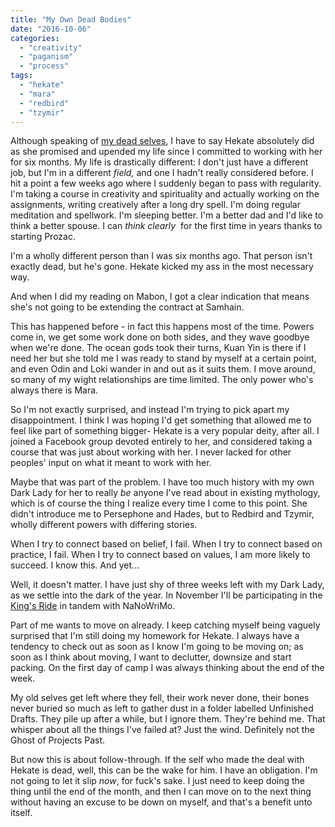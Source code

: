 ```yaml
---
title: "My Own Dead Bodies"
date: "2016-10-06"
categories: 
  - "creativity"
  - "paganism"
  - "process"
tags: 
  - "hekate"
  - "mara"
  - "redbird"
  - "tzymir"
---
```


Although speaking of [my dead selves](http://jackofmanytrades.info/2016/10/getting-ahead-of-myself/), I have to say Hekate absolutely did as she promised and upended my life since I committed to working with her for six months. My life is drastically different: I don't just have a different job, but I'm in a different _field,_ and one I hadn't really considered before. I hit a point a few weeks ago where I suddenly began to pass with regularity. I'm taking a course in creativity and spirituality and actually working on the assignments, writing creatively after a long dry spell. I'm doing regular meditation and spellwork. I'm sleeping better. I'm a better dad and I'd like to think a better spouse. I can _think clearly_  for the first time in years thanks to starting Prozac.

I'm a wholly different person than I was six months ago. That person isn't exactly dead, but he's gone. Hekate kicked my ass in the most necessary way.

And when I did my reading on Mabon, I got a clear indication that means she's not going to be extending the contract at Samhain.

This has happened before - in fact this happens most of the time. Powers come in, we get some work done on both sides, and they wave goodbye when we're done. The ocean gods took their turns, Kuan Yin is there if I need her but she told me I was ready to stand by myself at a certain point, and even Odin and Loki wander in and out as it suits them. I move around, so many of my wight relationships are time limited. The only power who's always there is Mara.

So I'm not exactly surprised, and instead I'm trying to pick apart my disappointment. I think I was hoping I'd get something that allowed me to feel like part of something bigger- Hekate is a very popular deity, after all. I joined a Facebook group devoted entirely to her, and considered taking a course that was just about working with her. I never lacked for other peoples' input on what it meant to work with her.

Maybe that was part of the problem. I have too much history with my own Dark Lady for her to really _be_ anyone I've read about in existing mythology, which is of course the thing I realize every time I come to this point. She didn't introduce me to Persephone and Hades, but to Redbird and Tzymir, wholly different powers with differing stories.

When I try to connect based on belief, I fail. When I try to connect based on practice, I fail. When I try to connect based on values, I am more likely to succeed. I know this. And yet...

Well, it doesn't matter. I have just shy of three weeks left with my Dark Lady, as we settle into the dark of the year. In November I'll be participating in the [King's Ride](http://courtofwip.tumblr.com/post/102075862151/the-kings-ride) in tandem with NaNoWriMo.

Part of me wants to move on already. I keep catching myself being vaguely surprised that I'm still doing my homework for Hekate. I always have a tendency to check out as soon as I know I'm going to be moving on; as soon as I think about moving, I want to declutter, downsize and start packing. On the first day of camp I was always thinking about the end of the week.

My old selves get left where they fell, their work never done, their bones never buried so much as left to gather dust in a folder labelled Unfinished Drafts. They pile up after a while, but I ignore them. They're behind me. That whisper about all the things I've failed at? Just the wind. Definitely not the Ghost of Projects Past.

But now this is about follow-through. If the self who made the deal with Hekate is dead, well, this can be the wake for him. I have an obligation. I'm not going to let it slip _now_, for fuck's sake. I just need to keep doing the thing until the end of the month, and then I can move on to the next thing without having an excuse to be down on myself, and that's a benefit unto itself.
